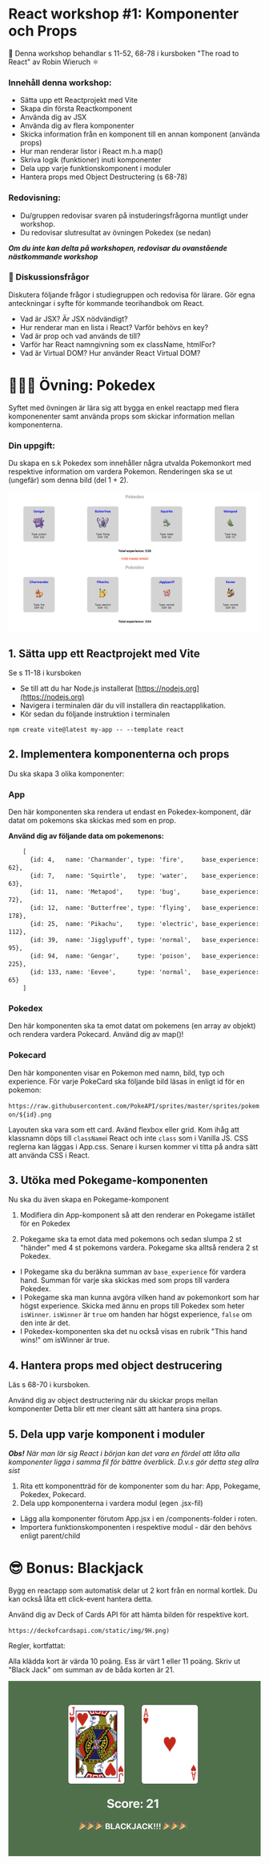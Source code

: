 
# React workshop #1: Komponenter och Props  


👋 Denna workshop behandlar s 11-52, 68-78 i kursboken "The road to React" av Robin Wieruch ⚛️ 

### Innehåll denna workshop:
* Sätta upp ett Reactprojekt med Vite 
* Skapa din första Reactkomponent
* Använda dig av JSX
* Använda dig av flera komponenter
* Skicka information från en komponent till en annan komponent (använda props)
* Hur man renderar listor i React m.h.a map()
* Skriva logik (funktioner) inuti komponenter
* Dela upp varje funktionskomponent i moduler 
* Hantera props med Object Destructering (s 68-78)

### Redovisning:
* Du/gruppen redovisar svaren på instuderingsfrågorna muntligt under workshop. 
* Du redovisar slutresultat av övningen Pokedex (se nedan) 

***Om du inte kan delta på workshopen, redovisar du ovanstående nästkommande workshop***

### 💬 Diskussionsfrågor

Diskutera följande frågor i studiegruppen och redovisa för lärare. Gör egna anteckningar i syfte för kommande teorihandbok om React.

* Vad är JSX? Är JSX nödvändigt?
* Hur renderar man en lista i React? Varför behövs en key?
* Vad är prop och vad används de till?
* Varför har React namngivning som ex className, htmlFor?
* Vad är Virtual DOM? Hur använder React Virtual DOM?

# 👩🏽‍💻 Övning: Pokedex

Syftet med övningen är lära sig att bygga en enkel reactapp med flera komponenenter samt använda props som skickar information mellan komponenterna.

### Din uppgift:
Du skapa en s.k Pokedex som innehåller några utvalda Pokemonkort med respektive information om vardera Pokemon. Renderingen ska se ut (ungefär) som denna bild (del 1 + 2).

![Pokedex](/pokedex.png)

## 1. Sätta upp ett Reactprojekt med Vite 

Se s 11-18 i kursboken

* Se till att du har Node.js installerat [https://nodejs.org](https://nodejs.org) 
* Navigera i terminalen där du vill installera din reactapplikation.
* Kör sedan du följande instruktion i terminalen

```
npm create vite@latest my-app -- --template react
```



## 2. Implementera komponenterna och props

Du ska skapa 3 olika komponenter: 

### App 
Den här komponenten ska rendera ut endast en Pokedex-komponent, där datat om pokemons ska skickas med som en prop.

**Använd dig av följande data om pokemenons:**

```
	[
	  {id: 4,   name: 'Charmander', type: 'fire',     base_experience: 62},
	  {id: 7,   name: 'Squirtle',   type: 'water',    base_experience: 63},
	  {id: 11,  name: 'Metapod',    type: 'bug',      base_experience: 72},
	  {id: 12,  name: 'Butterfree', type: 'flying',   base_experience: 178},
	  {id: 25,  name: 'Pikachu',    type: 'electric', base_experience: 112},
	  {id: 39,  name: 'Jigglypuff', type: 'normal',   base_experience: 95},
	  {id: 94,  name: 'Gengar',     type: 'poison',   base_experience: 225},
	  {id: 133, name: 'Eevee',      type: 'normal',   base_experience: 65}
	]
```

### Pokedex 
Den här komponenten ska ta emot datat om pokemens (en array av objekt) och rendera vardera Pokecard. Använd dig av map()!

### Pokecard
Den här komponenten visar en Pokemon med namn, bild, typ och experience. För varje PokeCard ska följande bild läsas in enligt id för en pokemon:

`https://raw.githubusercontent.com/PokeAPI/sprites/master/sprites/pokemon/${id}.png`

Layouten ska vara som ett card. Avänd flexbox eller grid.  Kom ihåg att klassnamn döps till `className`i React och inte `class` som i Vanilla JS. CSS reglerna kan läggas i App.css. Senare i kursen kommer vi titta på andra sätt att använda CSS i React.

## 3. Utöka med Pokegame-komponenten

 Nu ska du även skapa en Pokegame-komponent

1. Modifiera din App-komponent så att den renderar en Pokegame istället för en Pokedex

2. Pokegame ska ta emot data med pokemons och sedan slumpa 2 st "händer" med 4 st pokemons vardera. Pokegame ska alltså rendera 2 st Pokedex. 
* I Pokegame ska du beräkna summan av `base_experience` för vardera hand. Summan för varje ska skickas med som props till vardera Pokedex.
* I Pokegame ska man kunna avgöra vilken hand av pokemonkort som har högst experience. Skicka med ännu en props till Pokedex som heter `isWinner`. `isWinner` är `true` om handen har högst experience, `false` om den inte är det. 
* I Pokedex-komponenten ska det nu också visas en rubrik "This hand wins!" om isWinner är true. 

## 4. Hantera props med object destrucering

Läs s 68-70 i kursboken.

Använd dig av object destructering när du skickar props mellan komponenter Detta blir ett mer cleant sätt att hantera sina props.


## 5. Dela upp varje komponent i moduler

***Obs!*** *När man lär sig React i början kan det vara en fördel att låta alla komponenter ligga i samma fil för bättre överblick. D.v.s gör detta steg allra sist*

1. Rita ett komponentträd för de komponenter som du har: App, Pokegame, Pokedex, Pokecard. 
2. Dela upp komponenterna i vardera modul (egen .jsx-fil)
* Lägg alla komponenter förutom App.jsx i en /components-folder i roten. 
* Importera funktionskomponenten i respektive modul - där den behövs enligt parent/child


# 😎 Bonus: Blackjack

Bygg en reactapp som automatisk delar ut 2 kort från en normal kortlek. Du kan också låta ett click-event hantera detta. 

Använd dig av Deck of Cards API för att hämta bilden för respektive kort.

`https://deckofcardsapi.com/static/img/9H.png)`

Regler, kortfattat: 

Alla klädda kort är värda 10 poäng. Ess är värt 1 eller 11 poäng. Skriv ut "Black Jack" om summan av de båda korten är 21.

![Blackjack](/blackjack.png)
